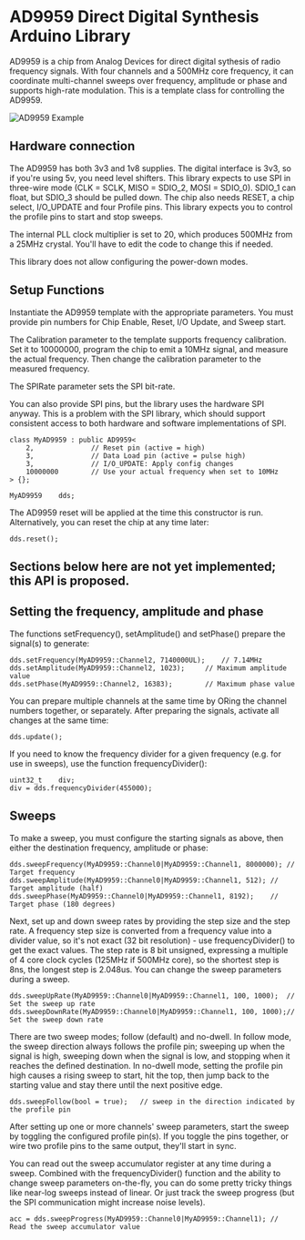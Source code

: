 # AD9959 Direct Digital Synthesis Arduino Library

AD9959 is a chip from Analog Devices for direct digital sythesis of radio frequency signals.
With four channels and a 500MHz core frequency, it can coordinate multi-channel sweeps over
frequency, amplitude or phase and supports high-rate modulation.
This is a template class for controlling the AD9959.

![AD9959 Example](examples/AD9959Sweep/AD9959Sweep.jpg)

## Hardware connection

The AD9959 has both 3v3 and 1v8 supplies. The digital interface is 3v3,
so if you're using 5v, you need level shifters. This library expects
to use SPI in three-wire mode (CLK = SCLK, MISO = SDIO_2, MOSI = SDIO_0).
SDIO_1 can float, but SDIO_3 should be pulled down. The chip also needs
RESET, a chip select, I/O_UPDATE and four Profile pins. This library
expects you to control the profile pins to start and stop sweeps.

The internal PLL clock multiplier is set to 20, which produces 500MHz from
a 25MHz crystal. You'll have to edit the code to change this if needed.

This library does not allow configuring the power-down modes.

## Setup Functions

Instantiate the AD9959 template with the appropriate parameters.
You must provide pin numbers for Chip Enable, Reset, I/O Update, and Sweep start.

The Calibration parameter to the template supports frequency calibration.
Set it to 10000000, program the chip to emit a 10MHz signal, and measure the
actual frequency.  Then change the calibration parameter to the measured frequency.

The SPIRate parameter sets the SPI bit-rate.

You can also provide SPI pins, but the library uses the hardware SPI anyway.
This is a problem with the SPI library, which should support consistent access
to both hardware and software implementations of SPI.

    class MyAD9959 : public AD9959<
        2,              // Reset pin (active = high)
        3,              // Data Load pin (active = pulse high)
        3,              // I/O_UPDATE: Apply config changes
        10000000        // Use your actual frequency when set to 10MHz
    > {};

    MyAD9959	dds;

The AD9959 reset will be applied at the time this constructor is run.
Alternatively, you can reset the chip at any time later:

    dds.reset();

## Sections below here are not yet implemented; this API is proposed.

## Setting the frequency, amplitude and phase

The functions setFrequency(), setAmplitude() and setPhase() prepare the signal(s) to generate:

    dds.setFrequency(MyAD9959::Channel2, 7140000UL);	// 7.14MHz
    dds.setAmplitude(MyAD9959::Channel2, 1023);		// Maximum amplitude value
    dds.setPhase(MyAD9959::Channel2, 16383);		// Maximum phase value

You can prepare multiple channels at the same time by ORing the channel numbers together,
or separately. After preparing the signals, activate all changes at the same time:

    dds.update();

If you need to know the frequency divider for a given frequency
(e.g. for use in sweeps), use the function frequencyDivider():

    uint32_t	div;
    div = dds.frequencyDivider(455000);

## Sweeps

To make a sweep, you must configure the starting signals as above,
then either the destination frequency, amplitude or phase:

    dds.sweepFrequency(MyAD9959::Channel0|MyAD9959::Channel1, 8000000);	// Target frequency
    dds.sweepAmplitude(MyAD9959::Channel0|MyAD9959::Channel1, 512);	// Target amplitude (half)
    dds.sweepPhase(MyAD9959::Channel0|MyAD9959::Channel1, 8192);	// Target phase (180 degrees)

Next, set up and down sweep rates by providing the step size and the step rate.
A frequency step size is converted from a frequency value into a divider value, so
it's not exact (32 bit resolution) - use frequencyDivider() to get the exact values.
The step rate is 8 bit unsigned, expressing a multiple of 4 core clock cycles
(125MHz if 500MHz core), so the shortest step is 8ns, the longest step is 2.048us.
You can change the sweep parameters during a sweep.

    dds.sweepUpRate(MyAD9959::Channel0|MyAD9959::Channel1, 100, 1000);	// Set the sweep up rate
    dds.sweepDownRate(MyAD9959::Channel0|MyAD9959::Channel1, 100, 1000);// Set the sweep down rate

There are two sweep modes; follow (default) and no-dwell. In follow mode,
the sweep direction always follows the profile pin; sweeping up when the
signal is high, sweeping down when the signal is low, and stopping when
it reaches the defined destination. In no-dwell mode, setting the profile
pin high causes a rising sweep to start, hit the top, then jump back to
the starting value and stay there until the next positive edge.

    dds.sweepFollow(bool = true);	// sweep in the direction indicated by the profile pin

After setting up one or more channels' sweep parameters, start the sweep by
toggling the configured profile pin(s). If you toggle the pins together, or
wire two profile pins to the same output, they'll start in sync.

You can read out the sweep accumulator register at any time during a sweep.
Combined with the frequencyDivider() function and the ability to change
sweep parameters on-the-fly, you can do some pretty tricky things like
near-log sweeps instead of linear. Or just track the sweep progress (but
the SPI communication might increase noise levels).

    acc = dds.sweepProgress(MyAD9959::Channel0|MyAD9959::Channel1);	// Read the sweep accumulator value
